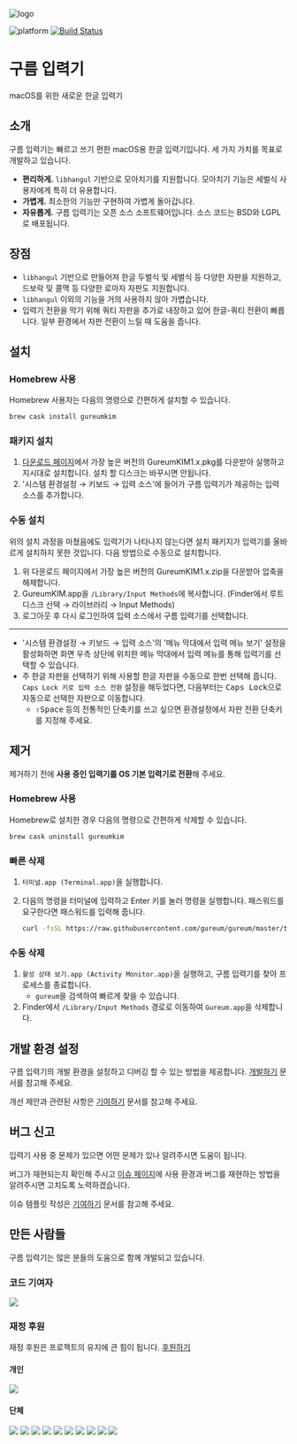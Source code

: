 ![logo](OSX/Assets.xcassets/AppIcon.appiconset/icon_256x256.png)

![platform](https://img.shields.io/badge/platform-macos-lightgrey) [![Build Status](https://travis-ci.org/gureum/gureum.svg?branch=master)](https://travis-ci.org/gureum/gureum) 

# 구름 입력기
macOS를 위한 새로운 한글 입력기

## 소개
구름 입력기는 빠르고 쓰기 편한 macOS용 한글 입력기입니다. 세 가지 가치를 목표로 개발하고 있습니다.

- **편리하게.** `libhangul` 기반으로 모아치기를 지원합니다. 모아치기 기능은 세벌식 사용자에게 특히 더 유용합니다.
- **가볍게.** 최소한의 기능만 구현하여 가볍게 돌아갑니다.
- **자유롭게.** 구름 입력기는 오픈 소스 소프트웨어입니다. 소스 코드는 BSD와 LGPL로 배포됩니다.

## 장점
- `libhangul` 기반으로 만들어져 한글 두벌식 및 세벌식 등 다양한 자판을 지원하고, 드보락 및 콜맥 등 다양한 로마자 자판도 지원합니다.
- `libhangul` 이외의 기능을 거의 사용하지 않아 가볍습니다.
- 입력기 전환을 막기 위해 쿼티 자판을 추가로 내장하고 있어 한글-쿼티 전환이 빠릅니다. 일부 환경에서 자판 전환이 느릴 때 도움을 줍니다.

## 설치

### Homebrew 사용

Homebrew 사용자는 다음의 명령으로 간편하게 설치할 수 있습니다.

```sh
brew cask install gureumkim
```

### 패키지 설치

1. [다운로드 페이지](http://bi.gureum.org)에서 가장 높은 버전의 GureumKIM1.x.pkg를 다운받아 실행하고 지시대로 설치합니다. 설치 할 디스크는 바꾸시면 안됩니다.
1. '시스템 환경설정 → 키보드 → 입력 소스'에 들어가 구름 입력기가 제공하는 입력 소스를 추가합니다.

### 수동 설치

위의 설치 과정을 마쳤음에도 입력기가 나타나지 않는다면 설치 패키지가 입력기를 올바르게 설치하지 못한 것입니다. 다음 방법으로 수동으로 설치합니다.

1. 위 다운로드 페이지에서 가장 높은 버전의 GureumKIM1.x.zip을 다운받아 압축을 해제합니다.
2. GureumKIM.app을 `/Library/Input Methods`에 복사합니다. (Finder에서 루트 디스크 선택 → 라이브러리 → Input Methods)
3. 로그아웃 후 다시 로그인하여 입력 소스에서 구름 입력기를 선택합니다.

---

- '시스템 환경설정 → 키보드 → 입력 소스'의 '메뉴 막대에서 입력 메뉴 보기' 설정을 활성화하면 화면 우측 상단에 위치한 메뉴 막대에서 입력 메뉴를 통해 입력기를 선택할 수 있습니다.
- 주 한글 자판을 선택하기 위해 사용할 한글 자판을 수동으로 한번 선택해 줍니다. `Caps Lock 키로 입력 소스 전환` 설정을 해두었다면, 다음부터는 <kbd>Caps Lock</kbd>으로 자동으로 선택한 자판으로 이동합니다.
  - <kbd>⇧Space</kbd> 등의 전통적인 단축키를 쓰고 싶으면 환경설정에서 자판 전환 단축키를 지정해 주세요.

## 제거

제거하기 전에 **사용 중인 입력기를 OS 기본 입력기로 전환**해 주세요.

### Homebrew 사용

Homebrew로 설치한 경우 다음의 명령으로 간편하게 삭제할 수 있습니다.

```sh
brew cask uninstall gureumkim
```

### 빠른 삭제

1. `터미널.app (Terminal.app)`을 실행합니다.
2. 다음의 명령을 터미널에 입력하고 Enter 키를 눌러 명령을 실행합니다. 패스워드를 요구한다면 패스워드를 입력해 줍니다.

   ```sh
   curl -fsSL https://raw.githubusercontent.com/gureum/gureum/master/tools/uninstall.sh | bash
   ```

### 수동 삭제

1. `활성 상태 보기.app (Activity Monitor.app)`을 실행하고, 구름 입력기를 찾아 프로세스를 종료합니다.
   - `gureum`을 검색하여 빠르게 찾을 수 있습니다.
2. Finder에서 `/Library/Input Methods` 경로로 이동하여 `Gureum.app`을 삭제합니다.

## 개발 환경 설정

구름 입력기의 개발 환경을 설정하고 디버깅 할 수 있는 방법을 제공합니다. [개발하기](https://github.com/gureum/gureum/blob/master/HACKING.md) 문서를 참고해 주세요.

개선 제안과 관련된 사항은 [기여하기](https://github.com/gureum/gureum/blob/master/CONTRIBUTING.md) 문서를 참고해 주세요.

## 버그 신고

입력기 사용 중 문제가 있으면 어떤 문제가 있나 알려주시면 도움이 됩니다. 

버그가 재현되는지 확인해 주시고 [이슈 페이지](https://github.com/gureum/gureum/issues)에 사용 환경과 버그를 재현하는 방법을 알려주시면 고치도록 노력하겠습니다.

이슈 템플릿 작성은 [기여하기](https://github.com/gureum/gureum/blob/master/CONTRIBUTING.md) 문서를 참고해 주세요.

## 만든 사람들

구름 입력기는 많은 분들의 도움으로 함께 개발되고 있습니다.

### 코드 기여자

[![](https://opencollective.com/gureum-app/contributors.svg?width=890&button=false)](https://github.com/gureum/gureum/graphs/contributors)

### 재정 후원

재정 후원은 프로젝트의 유지에 큰 힘이 됩니다. [후원하기](https://opencollective.com/gureum-app/contribute)

#### 개인

[![](https://opencollective.com/gureum-app/individuals.svg?width=890)](https://opencollective.com/gureum-app)

#### 단체

[![](https://opencollective.com/gureum-app/organization/0/avatar.svg)](https://opencollective.com/gureum-app/organization/0/website)
[![](https://opencollective.com/gureum-app/organization/1/avatar.svg)](https://opencollective.com/gureum-app/organization/1/website)
[![](https://opencollective.com/gureum-app/organization/2/avatar.svg)](https://opencollective.com/gureum-app/organization/2/website)
[![](https://opencollective.com/gureum-app/organization/3/avatar.svg)](https://opencollective.com/gureum-app/organization/3/website)
[![](https://opencollective.com/gureum-app/organization/4/avatar.svg)](https://opencollective.com/gureum-app/organization/4/website)
[![](https://opencollective.com/gureum-app/organization/5/avatar.svg)](https://opencollective.com/gureum-app/organization/5/website)
[![](https://opencollective.com/gureum-app/organization/6/avatar.svg)](https://opencollective.com/gureum-app/organization/6/website)
[![](https://opencollective.com/gureum-app/organization/7/avatar.svg)](https://opencollective.com/gureum-app/organization/7/website)
[![](https://opencollective.com/gureum-app/organization/8/avatar.svg)](https://opencollective.com/gureum-app/organization/8/website)
[![](https://opencollective.com/gureum-app/organization/9/avatar.svg)](https://opencollective.com/gureum-app/organization/9/website)

